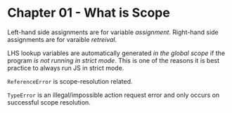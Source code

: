 # Chapter 01 - What is Scope

Left-hand side assignments are for variable _assignment_.
Right-hand side assignments are for varaible _retreival_.

LHS lookup variables are automatically generated _in the global scope_
if the program _is not running in strict mode_. This is one of the reasons
it is best practice to always run JS in strict mode.

`ReferenceError` is scope-resolution related.

`TypeError` is an illegal/impossible action request error and only occurs
on successful scope resolution.
